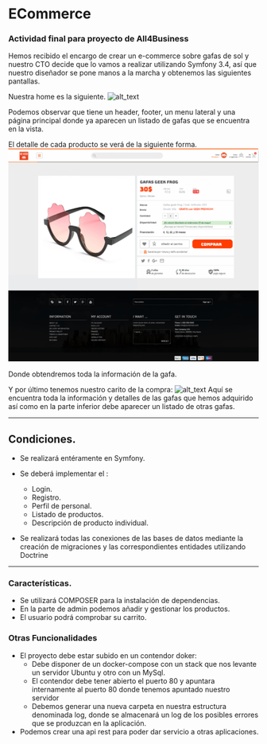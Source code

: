# ECommerce
### Actividad final para proyecto de All4Business

Hemos recibido el encargo de crear un e-commerce sobre gafas de sol y nuestro CTO decide que lo vamos a realizar utilizando Symfony 3.4, así que nuestro diseñador se pone manos a la marcha y  obtenemos las siguientes pantallas.

Nuestra home es la siguiente.
![alt_text](https://github.com/GeeksHubsAcademy/ProyectoEcommerce/blob/master/tienda%20primera%20p%C3%A1gina.jpg)

Podemos observar que tiene un header, footer, un menu lateral y una página principal donde ya aparecen un listado de gafas que se encuentra en la vista.

El detalle de cada producto se verá de la siguiente forma.
![alt_text](https://github.com/GeeksHubsAcademy/ProyectoEcommerce/blob/master/tienda%20geek%20ficha%20de%20producto.jpg)
 
 Donde obtendremos toda la información de la gafa.
 
Y por último tenemos nuestro carito de la compra:
![alt_text](https://github.com/GeeksHubsAcademy/ProyectoEcommerceProyectoEcommerce/blob/master/tienda%20geek%20carrito%20de%20compra.jpg)
Aquí se encuentra toda la información y detalles de las gafas que hemos adquirido así como en la parte inferior debe aparecer un listado de otras gafas.

---

## Condiciones.
* Se realizará entéramente en Symfony.
* Se deberá implementar el :
  * Login.
  * Registro.
  * Perfil de personal.
  * Listado de productos.
  * Descripción de producto individual.
  
* Se realizará todas las conexiones de las bases de datos mediante la creación de migraciones y las correspondientes entidades utilizando Doctrine

---

### Características.
* Se utilizará COMPOSER para la instalación de dependencias.
* En la parte de admin podemos añadir y gestionar los productos.
* El usuario podrá comprobar su carrito.

### Otras Funcionalidades
* El proyecto debe estar subido en un contendor doker:
  * Debe disponer de un docker-compose con un stack que nos levante un servidor Ubuntu y otro con un MySql.
  * El contendor debe tener abierto el puerto 80 y apuntara internamente al puerto 80 donde tenemos apuntado nuestro servidor 
  * Debemos generar una nueva carpeta en nuestra estructura denominada log, donde se almacenará un log de los posibles errores que se produzcan en la aplicación.
* Podemos crear una api rest para poder dar servicio a otras aplicaciones.
